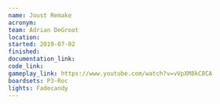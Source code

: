 ```yaml
---
name: Joust Remake
acronym:
team: Adrian DeGroot
location:
started: 2019-07-02
finished:
documentation_link:
code_link:
gameplay_link: https://www.youtube.com/watch?v=vVpXM8kC8CA
boardsets: P3-Roc
lights: Fadecandy
---
```


